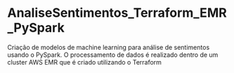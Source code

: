 # AnaliseSentimentos_Terraform_EMR_PySpark
Criação de modelos de machine learning para análise de sentimentos usando o PySpark. O processamento de dados é realizado dentro de um cluster AWS EMR que é criado utilizando o Terraform 
